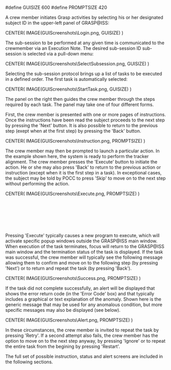 
#define GUISIZE 600
#define PROMPTSIZE 420

A crew member initiates Grasp activities by selecting his or her designated subject ID in the upper-left panel of GRASP@ISS:

CENTER( IMAGE(GUIScreenshots\Login.png, GUISIZE) )

The sub-session to be performed at any given time is communicated to the crewmember via an Execution Note.
The desired sub-session ID sub-session is selected via a pull-down menu:

CENTER( IMAGE(GUIScreenshots\SelectSubsession.png, GUISIZE) )

Selecting the sub-session protocol brings up a list of tasks to be executed in a defined order. 
The first task is automatically selected:

CENTER( IMAGE(GUIScreenshots\StartTask.png, GUISIZE) )


The panel on the right then guides the crew member through the steps required by each task.
The panel may take one of four different forms.

First, the crew member is presented with one or more pages of instructions. 
Once the instructions have been read the subject proceeds to the next step by pressing the 'Next' button.
It is also possible to return to the previous step (exept when at the first step) by pressing the 'Back' button.

CENTER( IMAGE(GUIScreenshots\Instruction.png, PROMPTSIZE) )

The crew member may then be prompted to launch a particular action. 
In the example shown here, the system is ready to perform the tracker alignment. 
The crew member presses the 'Execute' button to initiate the action. 
He or she may also press 'Back' to return to the previous action or instruction (except when it is the first step in a task). 
In exceptional cases, the subject may be told by POCC to press 'Skip' to move on to the next step without performing the action.

CENTER( IMAGE(GUIScreenshots\Execute.png, PROMPTSIZE) )

<br>
<br>
<br>
<br>
<br>

Pressing 'Execute' typically causes a new program to execute, which will activate specific popup windows outside the GRASP@ISS main window.
When execution of the task terminates, focus will return to the GRASP@ISS main window and the termination status of the task is displayed.
If the task was successful, the crew member will typically see the following message allowing them to confirm and move on to the following step (by pressing 'Next')
or to return and repeat the task (by pressing 'Back').

CENTER( IMAGE(GUIScreenshots\Success.png, PROMPTSIZE) )

If the task did not complete successfully, an alert will be displayed that shows the error return code (in the 'Error Code' box) and 
that typically includes a graphical or text explanation of the anomaly. Shown here is the generic message that may be used for any 
anomalous condition, but more specific messages may also be displayed (see below). 

CENTER( IMAGE(GUIScreenshots\Alert.png, PROMPTSIZE) )

In these circumstances, the crew member is invited to repeat the task by pressing 'Retry'. 
If a second attempt also fails, the crew member has the option to move on to the next step anyway, by pressing 'Ignore' 
or to repeat the entire task from the begining by pressing 'Restart'.

The full set of possible instruction, status and alert screens are included in the following sections.

